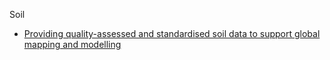 
Soil
- [Providing quality-assessed and standardised soil data to support global mapping and modelling](https://doi.org/10.5194/essd-16-4735-2024)